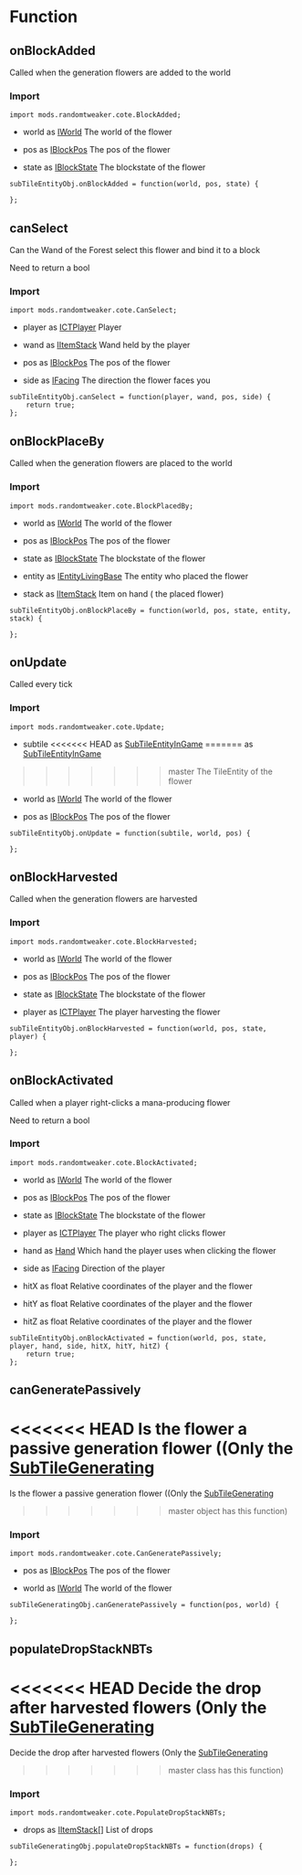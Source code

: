 # Function

## onBlockAdded

Called when the generation flowers are added to the world

### Import

```zenscript
import mods.randomtweaker.cote.BlockAdded;
```

* world as [IWorld](https://docs.blamejared.com/1.12/en/Vanilla/World/IWorld/) The world of the flower

* pos as [IBlockPos](https://docs.blamejared.com/1.12/en/Vanilla/World/IBlockPos/) The pos of the flower

* state as [IBlockState](https://docs.blamejared.com/1.12/en/Vanilla/World/IBlockState/) The blockstate of the flower

```zenscript
subTileEntityObj.onBlockAdded = function(world, pos, state) {

};
```

## canSelect

Can the Wand of the Forest select this flower and bind it to a block

Need to return a bool

### Import

```zenscript
import mods.randomtweaker.cote.CanSelect;
```

* player
  as [ICTPlayer](https://docs.blamejared.com/1.12/en/Mods/ContentTweaker/Vanilla/Types/Player/ICTPlayer/)
  Player

* wand as [IItemStack](https://docs.blamejared.com/1.12/en/Vanilla/Items/IItemStack/) Wand held by the player

* pos as [IBlockPos](https://docs.blamejared.com/1.12/en/Vanilla/World/IBlockPos/) The pos of the flower

* side as [IFacing](https://docs.blamejared.com/1.12/en/Vanilla/World/IFacing/) The direction the flower faces you

```zenscript
subTileEntityObj.canSelect = function(player, wand, pos, side) {
    return true;
};
```

## onBlockPlaceBy

Called when the generation flowers are placed to the world

### Import

```zenscript
import mods.randomtweaker.cote.BlockPlacedBy;
```

* world as [IWorld](https://docs.blamejared.com/1.12/en/Vanilla/World/IWorld/) The world of the flower

* pos as [IBlockPos](https://docs.blamejared.com/1.12/en/Vanilla/World/IBlockPos/) The pos of the flower

* state as [IBlockState](https://docs.blamejared.com/1.12/en/Vanilla/World/IBlockState/) The blockstate of the flower

* entity
  as [IEntityLivingBase](https://docs.blamejared.com/1.12/en/Vanilla/Entities/IEntityLivingBase/)
  The entity who placed the flower

* stack as [IItemStack](https://docs.blamejared.com/1.12/en/Vanilla/Items/IItemStack/) Item on hand (
  the placed flower)

```zenscript
subTileEntityObj.onBlockPlaceBy = function(world, pos, state, entity, stack) {

};
```

## onUpdate

Called every tick

### Import

```zenscript
import mods.randomtweaker.cote.Update;
```

* subtile
<<<<<<< HEAD
  as [SubTileEntityInGame](https://github.com/ikexing-cn/RandomTweaker/blob/1.12/wiki/en_us/modSupport/ContentTweaker/SubTileGenerating/SubTileEntityInGame.md)
=======
  as [SubTileEntityInGame](https://github.com/ikexing-cn/RandomTweaker/blob/master/wiki/en_us/modSupport/ContentTweaker/SubTileGenerating/SubTileEntityInGame.md)
>>>>>>> master
  The TileEntity of the flower

* world as [IWorld](https://docs.blamejared.com/1.12/en/Vanilla/World/IWorld/) The world of the flower

* pos as [IBlockPos](https://docs.blamejared.com/1.12/en/Vanilla/World/IBlockPos/) The pos of the flower

```zenscript
subTileEntityObj.onUpdate = function(subtile, world, pos) {

};
```

## onBlockHarvested

Called when the generation flowers are harvested

### Import

```zenscript
import mods.randomtweaker.cote.BlockHarvested;
```

* world as [IWorld](https://docs.blamejared.com/1.12/en/Vanilla/World/IWorld/) The world of the flower

* pos as [IBlockPos](https://docs.blamejared.com/1.12/en/Vanilla/World/IBlockPos/) The pos of the flower

* state as [IBlockState](https://docs.blamejared.com/1.12/en/Vanilla/World/IBlockState/) The blockstate of the flower

* player
  as [ICTPlayer](https://docs.blamejared.com/1.12/en/Mods/ContentTweaker/Vanilla/Types/Player/ICTPlayer/)
  The player harvesting the flower

```zenscript
subTileEntityObj.onBlockHarvested = function(world, pos, state, player) {

};
```

## onBlockActivated

Called when a player right-clicks a mana-producing flower

Need to return a bool

### Import

```zenscript
import mods.randomtweaker.cote.BlockActivated;
```

* world as [IWorld](https://docs.blamejared.com/1.12/en/Vanilla/World/IWorld/) The world of the flower

* pos as [IBlockPos](https://docs.blamejared.com/1.12/en/Vanilla/World/IBlockPos/) The pos of the flower

* state as [IBlockState](https://docs.blamejared.com/1.12/en/Vanilla/World/IBlockState/) The blockstate of the flower

* player
  as [ICTPlayer](https://docs.blamejared.com/1.12/en/Mods/ContentTweaker/Vanilla/Types/Player/ICTPlayer/)
  The player who right clicks flower

* hand as [Hand](https://docs.blamejared.com/1.12/en/Mods/ContentTweaker/Vanilla/Types/Player/Hand/)
  Which hand the player uses when clicking the flower

* side as [IFacing](https://docs.blamejared.com/1.12/en/Vanilla/World/IFacing/) Direction of the player

* hitX as float Relative coordinates of the player and the flower

* hitY as float Relative coordinates of the player and the flower

* hitZ as float Relative coordinates of the player and the flower

```zenscript
subTileEntityObj.onBlockActivated = function(world, pos, state, player, hand, side, hitX, hitY, hitZ) {
    return true;
};
```

## canGeneratePassively

<<<<<<< HEAD
Is the flower a passive generation flower ((Only the [SubTileGenerating](https://github.com/ikexing-cn/RandomTweaker/blob/1.12/wiki/en_us/modSupport/ContentTweaker/SubTileEntity/SubTileGenerating.md)
=======
Is the flower a passive generation flower ((Only the [SubTileGenerating](https://github.com/ikexing-cn/RandomTweaker/blob/master/wiki/en_us/modSupport/ContentTweaker/SubTileEntity/SubTileGenerating.md)
>>>>>>> master
object has this function)

### Import

```zenscript
import mods.randomtweaker.cote.CanGeneratePassively;
```

* pos as [IBlockPos](https://docs.blamejared.com/1.12/en/Vanilla/World/IBlockPos/) The pos of the flower

* world as [IWorld](https://docs.blamejared.com/1.12/en/Vanilla/World/IWorld/) The world of the flower

```zenscript
subTileGeneratingObj.canGeneratePassively = function(pos, world) {

};
```

## populateDropStackNBTs

<<<<<<< HEAD
Decide the drop after harvested flowers (Only the [SubTileGenerating](https://github.com/ikexing-cn/RandomTweaker/blob/1.12/wiki/en_us/modSupport/ContentTweaker/SubTileEntity/SubTileGenerating.md)
=======
Decide the drop after harvested flowers (Only the [SubTileGenerating](https://github.com/ikexing-cn/RandomTweaker/blob/master/wiki/en_us/modSupport/ContentTweaker/SubTileEntity/SubTileGenerating.md)
>>>>>>> master
class has this function)

### Import

```zenscript
import mods.randomtweaker.cote.PopulateDropStackNBTs;
```

* drops as [IItemStack[]](https://docs.blamejared.com/1.12/en/Vanilla/Items/IItemStack/) List of drops
```zenscript
subTileGeneratingObj.populateDropStackNBTs = function(drops) {

};
```
